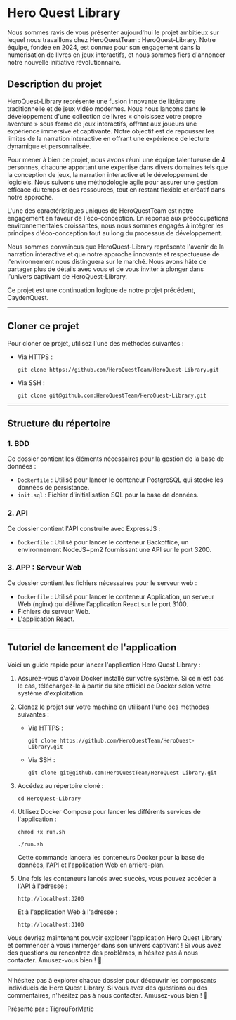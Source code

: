 # Hero Quest Library

Nous sommes ravis de vous présenter aujourd'hui le projet ambitieux sur lequel nous travaillons chez HeroQuestTeam : HeroQuest-Library. Notre équipe, fondée en 2024, est connue pour son engagement dans la numérisation de livres en jeux interactifs, et nous sommes fiers d'annoncer notre nouvelle initiative révolutionnaire.

## Description du projet

HeroQuest-Library représente une fusion innovante de littérature traditionnelle et de jeux vidéo modernes. Nous nous lançons dans le développement d'une collection de livres « choisissez votre propre aventure » sous forme de jeux interactifs, offrant aux joueurs une expérience immersive et captivante. Notre objectif est de repousser les limites de la narration interactive en offrant une expérience de lecture dynamique et personnalisée.

Pour mener à bien ce projet, nous avons réuni une équipe talentueuse de 4 personnes, chacune apportant une expertise dans divers domaines tels que la conception de jeux, la narration interactive et le développement de logiciels. Nous suivons une méthodologie agile pour assurer une gestion efficace du temps et des ressources, tout en restant flexible et créatif dans notre approche.

L'une des caractéristiques uniques de HeroQuestTeam est notre engagement en faveur de l'éco-conception. En réponse aux préoccupations environnementales croissantes, nous nous sommes engagés à intégrer les principes d'éco-conception tout au long du processus de développement.

Nous sommes convaincus que HeroQuest-Library représente l'avenir de la narration interactive et que notre approche innovante et respectueuse de l'environnement nous distinguera sur le marché. Nous avons hâte de partager plus de détails avec vous et de vous inviter à plonger dans l'univers captivant de HeroQuest-Library.

Ce projet est une continuation logique de notre projet précédent, CaydenQuest.

---

## Cloner ce projet

Pour cloner ce projet, utilisez l'une des méthodes suivantes :

- Via HTTPS :
  ```
  git clone https://github.com/HeroQuestTeam/HeroQuest-Library.git
  ```

- Via SSH :
  ```
  git clone git@github.com:HeroQuestTeam/HeroQuest-Library.git
  ```

---

## Structure du répertoire

### 1. BDD

Ce dossier contient les éléments nécessaires pour la gestion de la base de données :

- `Dockerfile` : Utilisé pour lancer le conteneur PostgreSQL qui stocke les données de persistance.
- `init.sql` : Fichier d'initialisation SQL pour la base de données.

### 2. API

Ce dossier contient l'API construite avec ExpressJS :

- `Dockerfile` : Utilisé pour lancer le conteneur Backoffice, un environnement NodeJS+pm2 fournissant une API sur le port 3200.

### 3. APP : Serveur Web 

Ce dossier contient les fichiers nécessaires pour le serveur web :

- `Dockerfile` : Utilisé pour lancer le conteneur Application, un serveur Web (nginx) qui délivre l’application React sur le port 3100.
- Fichiers du serveur Web.
- L'application React.

---

## Tutoriel de lancement de l'application

Voici un guide rapide pour lancer l'application Hero Quest Library :

1. Assurez-vous d'avoir Docker installé sur votre système. Si ce n'est pas le cas, téléchargez-le à partir du site officiel de Docker selon votre système d'exploitation.

2. Clonez le projet sur votre machine en utilisant l'une des méthodes suivantes :

   - Via HTTPS :
     ```
     git clone https://github.com/HeroQuestTeam/HeroQuest-Library.git
     ```

   - Via SSH :
     ```
     git clone git@github.com:HeroQuestTeam/HeroQuest-Library.git
     ```

3. Accédez au répertoire cloné :
   ```
   cd HeroQuest-Library
   ```

4. Utilisez Docker Compose pour lancer les différents services de l'application :
   ```
   chmod +x run.sh

   ./run.sh
   ```

   Cette commande lancera les conteneurs Docker pour la base de données, l'API et l'application Web en arrière-plan.

5. Une fois les conteneurs lancés avec succès, vous pouvez accéder à l'API à l'adresse :
   ```
   http://localhost:3200
   ```

   Et à l'application Web à l'adresse :
   ```
   http://localhost:3100
   ```

Vous devriez maintenant pouvoir explorer l'application Hero Quest Library et commencer à vous immerger dans son univers captivant ! Si vous avez des questions ou rencontrez des problèmes, n'hésitez pas à nous contacter. Amusez-vous bien ! 🚀

---

N'hésitez pas à explorer chaque dossier pour découvrir les composants individuels de Hero Quest Library. Si vous avez des questions ou des commentaires, n'hésitez pas à nous contacter. Amusez-vous bien ! 🚀

Présenté par : TigrouForMatic
